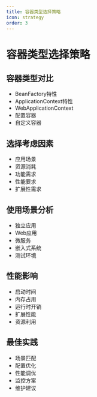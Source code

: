 ```yaml
---
title: 容器类型选择策略
icon: strategy
order: 3
---
```


# 容器类型选择策略

## 容器类型对比
- BeanFactory特性
- ApplicationContext特性
- WebApplicationContext
- 配置容器
- 自定义容器

## 选择考虑因素
- 应用场景
- 资源消耗
- 功能需求
- 性能要求
- 扩展性需求

## 使用场景分析
- 独立应用
- Web应用
- 微服务
- 嵌入式系统
- 测试环境

## 性能影响
- 启动时间
- 内存占用
- 运行时开销
- 扩展性能
- 资源利用

## 最佳实践
- 场景匹配
- 配置优化
- 性能调优
- 监控方案
- 维护建议
